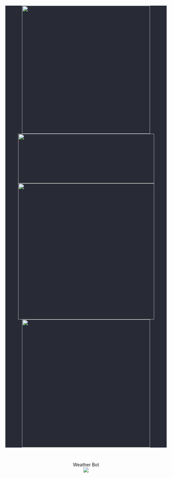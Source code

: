 <p align=center style="background-color:#282a36">
  <kbd><img width=400 src="https://github-readme-stats.vercel.app/api?username=deja-vu1&hide_border=true&disable_animations=true&theme=dracula"><img height=155 width=425 src="https://github-readme-stats.vercel.app/api/top-langs/?username=deja-vu1&layout=compact&langs_count=10&bg_color=282a36&text_color=e4e2e2&hide_border=true&disable_animations=true&title_color=ec7794&card_width=485&line_height=35"><img width=425 src="https://github-readme-stats.vercel.app/api/wakatime?username=@dejavu&layout=compact&bg_color=282a36&text_color=e4e2e2&title_color=ec7794&hide_border=true&disable_animations=true"><img width=400 src="https://github-readme-stats.vercel.app/api/pin/?username=deja-vu1&repo=WeatherBot&bg_color=282a36&text_color=e4e2e2&title_color=ec7794&hide_border=true&disable_animations=true&include_all_commits=true"/></kbd>
</p>
</br>
<p align=center>
Weather Bot
</br>
<img src="https://wakatime.com/badge/github/Deja-Vu1/WeatherBot.svg">
</p>
